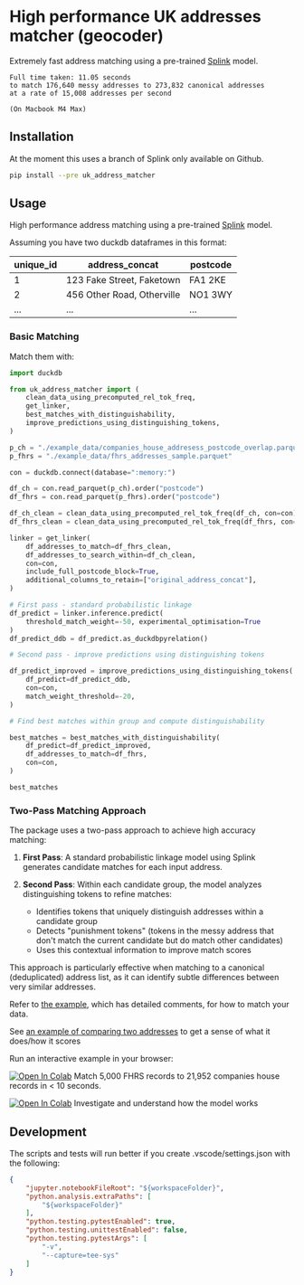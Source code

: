 # High performance UK addresses matcher (geocoder)

Extremely fast address matching using a pre-trained [Splink](https://github.com/moj-analytical-services/splink) model.

```
Full time taken: 11.05 seconds
to match 176,640 messy addresses to 273,832 canonical addresses
at a rate of 15,008 addresses per second

(On Macbook M4 Max)
```

## Installation

At the moment this uses a branch of Splink only available on Github.
```bash
pip install --pre uk_address_matcher
```

## Usage

High performance address matching using a pre-trained [Splink](https://github.com/moj-analytical-services/splink) model.

Assuming you have two duckdb dataframes in this format:

| unique_id | address_concat               | postcode  |
|-----------|------------------------------|-----------|
| 1         | 123 Fake Street, Faketown    | FA1 2KE   |
| 2         | 456 Other Road, Otherville   | NO1 3WY   |
| ...       | ...                          | ...       |


### Basic Matching

Match them with:

```python
import duckdb

from uk_address_matcher import (
    clean_data_using_precomputed_rel_tok_freq,
    get_linker,
    best_matches_with_distinguishability,
    improve_predictions_using_distinguishing_tokens,
)

p_ch = "./example_data/companies_house_addresess_postcode_overlap.parquet"
p_fhrs = "./example_data/fhrs_addresses_sample.parquet"

con = duckdb.connect(database=":memory:")

df_ch = con.read_parquet(p_ch).order("postcode")
df_fhrs = con.read_parquet(p_fhrs).order("postcode")

df_ch_clean = clean_data_using_precomputed_rel_tok_freq(df_ch, con=con)
df_fhrs_clean = clean_data_using_precomputed_rel_tok_freq(df_fhrs, con=con)

linker = get_linker(
    df_addresses_to_match=df_fhrs_clean,
    df_addresses_to_search_within=df_ch_clean,
    con=con,
    include_full_postcode_block=True,
    additional_columns_to_retain=["original_address_concat"],
)

# First pass - standard probabilistic linkage
df_predict = linker.inference.predict(
    threshold_match_weight=-50, experimental_optimisation=True
)
df_predict_ddb = df_predict.as_duckdbpyrelation()

# Second pass - improve predictions using distinguishing tokens

df_predict_improved = improve_predictions_using_distinguishing_tokens(
    df_predict=df_predict_ddb,
    con=con,
    match_weight_threshold=-20,
)

# Find best matches within group and compute distinguishability

best_matches = best_matches_with_distinguishability(
    df_predict=df_predict_improved,
    df_addresses_to_match=df_fhrs,
    con=con,
)

best_matches

```


### Two-Pass Matching Approach

The package uses a two-pass approach to achieve high accuracy matching:

1. **First Pass**: A standard probabilistic linkage model using Splink generates candidate matches for each input address.

2. **Second Pass**: Within each candidate group, the model analyzes distinguishing tokens to refine matches:
   - Identifies tokens that uniquely distinguish addresses within a candidate group
   - Detects "punishment tokens" (tokens in the messy address that don't match the current candidate but do match other candidates)
   - Uses this contextual information to improve match scores

This approach is particularly effective when matching to a canonical (deduplicated) address list, as it can identify subtle differences between very similar addresses.



Refer to [the example](example_matching.py), which has detailed comments, for how to match your data.

See [an example of comparing two addresses](example_compare_two.py) to get a sense of what it does/how it scores

Run an interactive example in your browser:

[![Open In Colab](https://colab.research.google.com/assets/colab-badge.svg)](https://colab.research.google.com/github/RobinL/uk_address_matcher/blob/main/match_example_data.ipynb)  Match 5,000 FHRS records to 21,952 companies house records in < 10 seconds.

[![Open In Colab](https://colab.research.google.com/assets/colab-badge.svg)](https://colab.research.google.com/github/RobinL/uk_address_matcher/blob/main/interactive_comparison.ipynb) Investigate and understand how the model works



## Development

The scripts and tests will run better if you create .vscode/settings.json with the following:

```json
{
    "jupyter.notebookFileRoot": "${workspaceFolder}",
    "python.analysis.extraPaths": [
        "${workspaceFolder}"
    ],
    "python.testing.pytestEnabled": true,
    "python.testing.unittestEnabled": false,
    "python.testing.pytestArgs": [
        "-v",
        "--capture=tee-sys"
    ]
}
```

